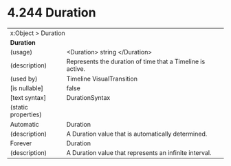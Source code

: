 <html dir="LTR" xmlns:mshelp="http://msdn.microsoft.com/mshelp" xmlns:ddue="http://ddue.schemas.microsoft.com/authoring/2003/5" xmlns:xlink="http://www.w3.org/1999/xlink" xmlns:tool="http://www.microsoft.com/tooltip">

<body>
 <input type="hidden" id="userDataCache" class="userDataStyle">
 <input type="hidden" id="hiddenScrollOffset">
 <img id="dropDownImage" style="display:none; height:0; width:0;" src="../local/drpdown.gif">
 <img id="dropDownHoverImage" style="display:none; height:0; width:0;" src="../local/drpdown_orange.gif">
 <img id="collapseImage" style="display:none; height:0; width:0;" src="../local/collapse.gif">
 <img id="expandImage" style="display:none; height:0; width:0;" src="../local/exp.gif">
 <img id="collapseAllImage" style="display:none; height:0; width:0;" src="../local/collall.gif">
 <img id="expandAllImage" style="display:none; height:0; width:0;" src="../local/expall.gif">
 <img id="copyImage" style="display:none; height:0; width:0;" src="../local/copycode.gif">
 <img id="copyHoverImage" style="display:none; height:0; width:0;" src="../local/copycodeHighlight.gif">
 <div id="header"><h1 class="heading">4.244 Duration</h1></div>

 <div id="mainSection">
 <div id="mainBody">
 <div id="allHistory" class="saveHistory" onsave="saveAll()" onload="loadAll()"></div>
 <p xmlns:wsd="http://wsdev.schemas.microsoft.com/authoring/2008/2" xmlns:msxsl="urn:schemas-microsoft-com:xslt" xmlns:script="urn:script" xmlns:build="urn:build">
 </p>
 <div id="sectionSection0" class="section" name="collapseableSection">
 <content xmlns="http://ddue.schemas.microsoft.com/authoring/2003/5" xmlns:wsd="http://wsdev.schemas.microsoft.com/authoring/2008/2" xmlns:msxsl="urn:schemas-microsoft-com:xslt" xmlns:script="urn:script" xmlns:build="urn:build">
 </content>
 </div>
 <div id="sectionSection1" class="section" name="collapseableSection">
 <content xmlns="http://ddue.schemas.microsoft.com/authoring/2003/5" xmlns:wsd="http://wsdev.schemas.microsoft.com/authoring/2008/2" xmlns:msxsl="urn:schemas-microsoft-com:xslt" xmlns:script="urn:script" xmlns:build="urn:build">
 <table class="ProtocolAuthoredTable" xmlns="">
 <tr><td colspan="2">
<mshelp:link keywords="c0d383e4-fcdb-4546-a06b-81c262fe2a5e" tabindex="0">x:Object</mshelp:link> &gt; <mshelp:link keywords="7335309e-ad11-4a68-91c9-38c12f6973c6" tabindex="0">Duration</mshelp:link> </td>
 </tr>
 <tr><td colspan="2">
 <b>Duration</b> </td>
 </tr>
 <tr><td><div class="indent0">(usage)</div></td>
 <td>&lt;Duration&gt; string &lt;/Duration&gt;</td>
 </tr>
 <tr><td><div class="indent0">(description)</div></td>
 <td>Represents the duration of time that a Timeline is active.</td>
 </tr>
 <tr><td><div class="indent0">(used by)</div></td>
 <td><mshelp:link keywords="804f6a09-43b5-42cc-ba0d-9961bceb5166" tabindex="0">Timeline</mshelp:link> <mshelp:link keywords="7231a862-b952-4758-9b10-f58e8450a4f8" tabindex="0">VisualTransition</mshelp:link></td>
 </tr>
 <tr><td><div class="indent0">[is nullable]</div></td>
 <td>false</td>
 </tr>
 <tr><td><div class="indent0">[text syntax]</div></td>
 <td><mshelp:link keywords="96cc527c-d824-4e7b-9d03-84eb1ed22e18" tabindex="0">DurationSyntax</mshelp:link></td>
 </tr>
 <tr><td><div class="indent0">(static properties)</div></td>
 <td></td>
 </tr>
 <tr><td><div class="indent2">Automatic</div></td>
 <td><mshelp:link keywords="7335309e-ad11-4a68-91c9-38c12f6973c6" tabindex="0">Duration</mshelp:link></td>
 </tr>
 <tr><td><div class="indent4">(description)</div></td>
 <td>A Duration value that is automatically determined.</td>
 </tr>
 <tr><td><div class="indent2">Forever</div></td>
 <td><mshelp:link keywords="7335309e-ad11-4a68-91c9-38c12f6973c6" tabindex="0">Duration</mshelp:link></td>
 </tr>
 <tr><td><div class="indent4">(description)</div></td>
 <td>A Duration value that represents an infinite interval.</td>
 </tr>
</table>
 </content>
 </div>
 <!--[if gte IE 5]>
 <tool:tip element="languageFilterToolTip" avoidmouse="false"/>
 <![endif]-->
 </div>
 <a name="feedback"></a><span></span>
 </div>
</body></html>
